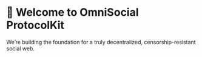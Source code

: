 # 🚀 Welcome to OmniSocial ProtocolKit

We’re building the foundation for a truly decentralized, censorship-resistant social web.